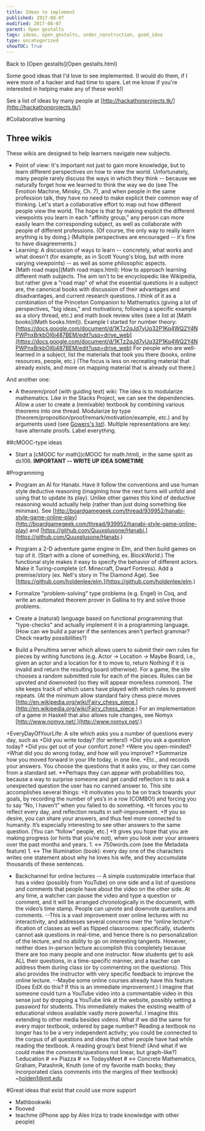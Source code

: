 ```yaml
---
title: Ideas to implement
published: 2017-08-07
modified: 2017-08-07
parent: Open gestalts
tags: ideas, open_gestalts, under_construction, good_idea
type: uncategorized
showTOC: True
---
```




Back to [Open gestalts](Open gestalts.html)

Some good ideas that I'd love to see implemented. (I would do them, if I were more of a hacker and had time to spare. Let me know if you're interested in helping make any of these work!)

See a list of ideas by many people at [http://hackathonprojects.tk/](http://hackathonprojects.tk/)

#Collaborative learning

## Three wikis
These wikis are designed to help learners navigate new subjects.

+ Point of view: It's important not just to gain more knowledge, but to learn different perspectives on how to view the world. Unfortunately, many people rarely discuss the ways in which they think -- because we naturally forget how we learned to think the way we do (see The Emotion Machine, Minsky, Ch. 7), and when people in the same profession talk, they have no need to make explicit their common way of thinking. Let's start a collaborative effort to map out how different people view the world. The hope is that by making explicit the different viewpoints you learn in each "affinity group," any person can more easily learn the corresponding subject, as well as collaborate with people of different professions. (Of course, the only way to really learn anything is by doing.) (Multiple perspectives are encouraged -- it's fine to have disagreements.)
+ Learning: A discussion of ways to learn -- concretely, what works and what doesn't (for example, as in Scott Young's blog, but with more varying viewpoints) -- as well as some philosophic aspects. 
+ [Math road maps](Math road maps.html): How to approach learning different math subjects. The aim isn't to be encyclopedic like Wikipedia, but rather give a "road map" of what the essential questions in a subject are, the canonical books with discussion of their advantages and disadvantages, and current research questions. I think of it as a combination of the Princeton Companion to Mathematics (giving a lot of perspectives, "big ideas," and motivations; following a specific example as a story thread, etc.) and math book review sites (see a list at [Math books](Math books.html)). Example I started for number theory: [https://docs.google.com/document/d/1KTz2qJd7yUq32P1Kq4WQ2Y4NPWPnxBrkbOI6j487BEM/edit?usp=drive_web](https://docs.google.com/document/d/1KTz2qJd7yUq32P1Kq4WQ2Y4NPWPnxBrkbOI6j487BEM/edit?usp=drive_web) For people who are well-learned in a subject, list the materials that took you there (books, online resources, people, etc.) (The focus is less on recreating material that already exists, and more on mapping material that is already out there.)

And another one:

+ A theorem/proof (with guiding text) wiki: The idea is to modularize mathematics. Like in the Stacks Project, we can see the dependencies. Allow a user to create a (remixable) textbook by combining various theorems into one thread. Modularize by type (theorem/proposition/proof/remark/motivation/example, etc.) and by arguments used (see [Gowers's list](http://gowers.tiddlyspace.com/#%5B%5BOrganizing%20an%20open%20maths%20notebook%5D%5D%20GettingStarted%20%5B%5BA%20proof%20that%20a%20certain%20lift%20is%20not%20Ramsey%5D%5D)). Multiple representations are key: have alternate proofs. Label everything.

##cMOOC-type ideas
+ Start a [cMOOC for math](cMOOC for math.html), in the same spirit as ds106. **IMPORTANT -- WRITE UP IDEA SOMETIME**

#Programming

+ Program an AI for Hanabi. Have it follow the conventions and use human style deductive reasoning (imagining how the next turns will unfold and using that to update its play). Unlike other games this kind of deductive reasoning would actually help (rather than just doing something like minimax). See [http://boardgamegeek.com/thread/939952/hanabi-style-game-online-play](http://boardgamegeek.com/thread/939952/hanabi-style-game-online-play) and [https://github.com/Quuxplusone/Hanabi.](https://github.com/Quuxplusone/Hanabi.)

+ Program a 2-D adventure game engine in Elm, and then build games on top of it. (Start with a clone of something, ex. BlockWorld.) The functional style makes it easy to specify the behavior of different actors. Make it Turing-complete (cf. Minecraft, Dwarf Fortress). Add a premise/story (ex. Nell's story in The Diamond Age). See [https://github.com/holdenlee/elm.](https://github.com/holdenlee/elm.)

+ Formalize "problem-solving" type problems (e.g. Engel) in Coq, and write an automated theorem prover in Gallina to try and solve those problems.

+ Create a (natural) language based on functional programming that "type-checks" and actually implement it in a programming language. (How can we build a parser if the sentences aren't perfect grammar? Check nearby possibilities?)

+ Build a Penultima server which allows users to submit their own rules for pieces by writing functions (e.g. Actor ->
 Location ->
 Maybe Board, i.e., given an actor and a location for it to move to, return Nothing if it is invalid and return the resulting board otherwise). For a game, the site chooses a random submitted rule for each of the pieces. Rules can be upvoted and downvoted (so they will appear more/less common). The site keeps track of which users have played with which rules to prevent repeats. (At the minimum allow standard fairy chess piece moves [http://en.wikipedia.org/wiki/Fairy_chess_piece.](http://en.wikipedia.org/wiki/Fairy_chess_piece.) For an implementation of a game in Haskell that also allows rule changes, see Nomyx [http://www.nomyx.net/.](http://www.nomyx.net/.)

+EveryDayOfYourLife: A site which asks you a number of questions every day, such as
    +Did you write today? (for writers!)
    +Did you ask a question today?
    +Did you get out of your comfort zone?
    +Were you open-minded?
    +What did you do wrong today, and how will you improve?
    +Summarize how you moved forward in your life today, in one line.
    +Etc., and records your answers. You choose the questions that it asks you, or they can come from a standard set. **Perhaps they can appear with probabilities too, because a way to surprise someone and get candid reflection is to ask a unexpected question the user has no canned answer to. This site accomplishes several things:
    +It motivates you to be on track towards your goals, by recording the number of yes’s in a row (COMBO!) and forcing you to say “No, I haven’t” when you failed to do something.
    +It forces you to reflect every day, and reflection results in self-improvement.
    +If you so desire, you can share your answers, and thus feel more connected to humanity. It’s especially interesting to see other answers to the same question. [You can “follow” people, etc.]
    +It gives you hope that you are making progress (or hints that you’re not), when you look over your answers over the past months and years.
        1.
<->
750words.com (see the Metadata feature)
        1.
<->
 The Illumination (book): every day one of the characters writes one statement about why he loves his wife, and they accumulate thousands of these sentences.


+ Backchannel for online lectures -- A simple customizable interface that has a video (possibly from YouTube) on one side and a list of questions and comments that people have about the video on the other side. At any time, a watcher can pause the video and type a question or comment, and it will be arranged chronologically in the document, with the video’s time stamp. People can upvote and downvote questions and comments. --This is a vast improvement over online lectures with no interactivity, and addresses several concerns over the “online lecture”-ification of classes as well as flipped classrooms: specifically, students cannot ask questions in real-time, and hence there is no personalization of the lecture, and no ability to go on interesting tangents. However, neither does in-person lecture accomplish this completely because there are too many people and one instructor. Now students get to ask ALL their questions, in a time-specific manner, and a teacher can address them during class (or by commenting on the questions). This also provides the instructor with very specific feedback to improve the online lecture. --Maybe some online courses already have this feature. (Does EdX do this? If this is an immediate improvement.) I imagine that someone could turn a YouTube video into a commentable video in this sense just by dropping a YouTube link at the website, possibly setting a password for students. This immediately makes the existing wealth of educational videos available vastly more powerful.
I imagine this extending to other media besides videos. What if we did the same for every major textbook, ordered by page number? Reading a textbook no longer has to be a very independent activity; you could be connected to the corpus of all questions and ideas that other people have had while reading the textbook. A reading group’s best friend!
(And what if we could make the comments/questions not linear, but graph-like?)
1.education #
<->
Piazza #
<->
TodaysMeet #
<->
Concrete Mathematics, Graham, Patashnik, Knuth (one of my favorite math books; they incorporated class comments into the margins of their textbook) ~holden1@mit.edu  

#Great ideas that exist that could use more support
+ Mathbookwiki
+ flooved
+ teachme (iPhone app by Alex Iriza to trade knowledge with other people)


